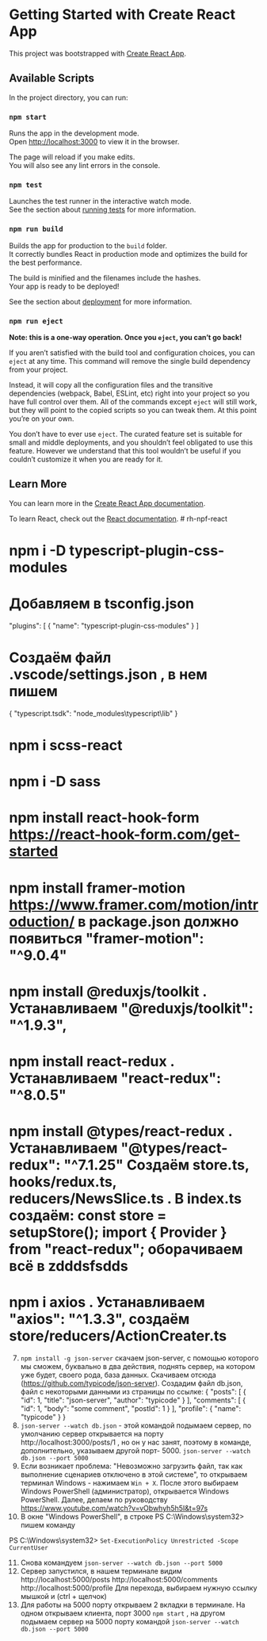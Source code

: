 # Getting Started with Create React App

This project was bootstrapped with [Create React App](https://github.com/facebook/create-react-app).

## Available Scripts

In the project directory, you can run:

### `npm start`

Runs the app in the development mode.\
Open [http://localhost:3000](http://localhost:3000) to view it in the browser.

The page will reload if you make edits.\
You will also see any lint errors in the console.

### `npm test`

Launches the test runner in the interactive watch mode.\
See the section about [running tests](https://facebook.github.io/create-react-app/docs/running-tests) for more information.

### `npm run build`

Builds the app for production to the `build` folder.\
It correctly bundles React in production mode and optimizes the build for the best performance.

The build is minified and the filenames include the hashes.\
Your app is ready to be deployed!

See the section about [deployment](https://facebook.github.io/create-react-app/docs/deployment) for more information.

### `npm run eject`

**Note: this is a one-way operation. Once you `eject`, you can’t go back!**

If you aren’t satisfied with the build tool and configuration choices, you can `eject` at any time. This command will remove the single build dependency from your project.

Instead, it will copy all the configuration files and the transitive dependencies (webpack, Babel, ESLint, etc) right into your project so you have full control over them. All of the commands except `eject` will still work, but they will point to the copied scripts so you can tweak them. At this point you’re on your own.

You don’t have to ever use `eject`. The curated feature set is suitable for small and middle deployments, and you shouldn’t feel obligated to use this feature. However we understand that this tool wouldn’t be useful if you couldn’t customize it when you are ready for it.

## Learn More

You can learn more in the [Create React App documentation](https://facebook.github.io/create-react-app/docs/getting-started).

To learn React, check out the [React documentation](https://reactjs.org/).
#   r h - n p f - r e a c t 
 
 

# npm i -D typescript-plugin-css-modules

# Добавляем в tsconfig.json

"plugins": [
{
"name": "typescript-plugin-css-modules"
}
]

# Создаём файл .vscode/settings.json , в нем пишем

{
"typescript.tsdk": "node_modules\\typescript\\lib"
}

# npm i scss-react

# npm i -D sass

# npm install react-hook-form https://react-hook-form.com/get-started

# npm install framer-motion https://www.framer.com/motion/introduction/ в package.json должно появиться "framer-motion": "^9.0.4"

# npm install @reduxjs/toolkit . Устанавливаем "@reduxjs/toolkit": "^1.9.3",

# npm install react-redux . Устанавливаем "react-redux": "^8.0.5"

# npm install @types/react-redux . Устанавливаем "@types/react-redux": "^7.1.25" Cоздаём store.ts, hooks/redux.ts, reducers/NewsSlice.ts . В index.ts создаём: const store = setupStore(); import { Provider } from "react-redux"; оборачиваем всё в <Provider store={store}>zdddsfsdds<Provider>

# npm i axios . Устанавливаем "axios": "^1.3.3", создаём store/reducers/ActionCreater.ts

7. `npm install -g json-server` скачаем json-server, с помощью которого мы сможем, буквально в два действия, поднять сервер, на котором уже будет, своего рода, база данных. Скачиваем отсюда (https://github.com/typicode/json-server). Создадим файл db.json, файл с некоторыми данными из страницы по ссылке: {
   "posts": [
   { "id": 1, "title": "json-server", "author": "typicode" }
   ],
   "comments": [
   { "id": 1, "body": "some comment", "postId": 1 }
   ],
   "profile": { "name": "typicode" }
   }
8. `json-server --watch db.json` - этой командой подымаем сервер, по умолчанию сервер открывается на порту http://localhost:3000/posts/1 , но он у нас занят, поэтому в команде, дополнительно, указываем другой порт- 5000. `json-server --watch db.json --port 5000`
9. Если возникает проблема: "Невозможно загрузить файл, так как выполнение сценариев отключено в этой системе", то открываем терминал Windows - нажимаем `Win + X`. После этого выбираем Windows PowerShell (администратор), открывается Windows PowerShell. Далее, делаем по руководству
   https://www.youtube.com/watch?v=vObwhyh5h5I&t=97s
10. В окне "Windows PowerShell", в строке PS C:\Windows\system32> пишем команду

PS C:\Windows\system32> `Set-ExecutionPolicy Unrestricted -Scope CurrentUser`

11. Снова командуем `json-server --watch db.json --port 5000`
12. Сервер запустился, в нашем терминале видим
    http://localhost:5000/posts
    http://localhost:5000/comments
    http://localhost:5000/profile
    Для перехода, выбираем нужную ссылку мышкой и (ctrl + щелчок)
13. Для работы на 5000 порту открываем 2 вкладки в терминале. На одном открываем клиента, порт 3000 `npm start` , на другом подымаем сервер на 5000 порту командой `json-server --watch db.json --port 5000`
